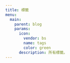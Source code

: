 ```yaml
---
title: 標籤
menu:
  main:
    parent: blog
    params:
      icon:
        vendor: bs
        name: tags
        color: green
      description: 所有標籤。
---
```

